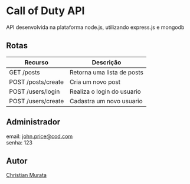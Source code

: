 # Call of Duty API

API desenvolvida na plataforma node.js, utilizando express.js e mongodb

## Rotas

| Recurso             |  Descrição                  |
| ----------------    | ----------------------------|
|  GET /posts         |  Retorna uma lista de posts |
|  POST /posts/create |  Cria um novo post          |
|  POST /users/login  |  Realiza o login do usuario |
|  POST /users/create |  Cadastra um novo usuario   |

## Administrador

email: john.price@cod.com <br />
senha: 123

## Autor

[Christian Murata](https://github.com/christianmurata)